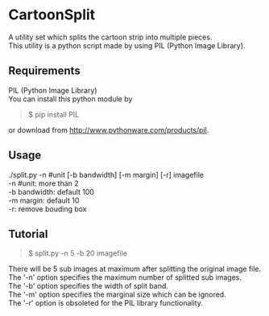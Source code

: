 CartoonSplit
============

A utility set which splits the cartoon strip into multiple pieces.  
This utility is a python script made by using PIL (Python Image Library).  

Requirements
------------
PIL (Python Image Library)  
You can install this python module by
 > $ pip install PIL
 
or download from http://www.pythonware.com/products/pil.

Usage
-----
./split.py -n #unit [-b bandwidth] [-m margin] [-r] imagefile  
  	-n #unit: more than 2  
  	-b bandwidth: default 100  
  	-m margin: default 10  
  	-r: remove bouding box  

Tutorial
--------
 > $ split.py -n 5 -b 20 imagefile

There will be 5 sub images at maximum after splitting the original image file.  
The '-n' option specifies the maximum number of splitted sub images.  
The '-b' option specifies the width of split band.  
The '-m' option specifies the marginal size which can be ignored.  
The '-r' option is obsoleted for the PIL library functionality.  
  



